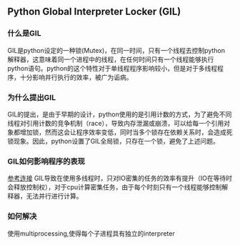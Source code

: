 ## Python Global Interpreter Locker (GIL)
### 什么是GIL
GIL是python设定的一种锁(Mutex)，在同一时间，只有一个线程去控制python 解释器，这意味着同一个进程中的线程，在任何时间只有一个线程能够执行python语句。python的这个特性对于单线程程序影响较小，但是对于多线程程序，十分影响并行执行的效率，被广为诟病。

### 为什么提出GIL
GIL的提出，是由于早期的设计，python使用的是引用计数的方式，为了避免不同线程对引用计数的竞争机制（race），导致内存泄漏或崩溃，可以给每一个引用对象都增加锁，然而这会让程序效率变低，同时当多个锁存在依赖关系时，会造成死锁现象。因此，python设置了GIL全局锁，只存在一个锁，避免了上述问题。  


### GIL如何影响程序的表现
[参考连接](https://realpython.com/python-gil/)
GIL导致在使用多线程时，只对IO密集的任务的效率有提升（IO在等待时会释放控制权），对于cpu计算密集任务，由于每个时刻只有一个线程能够控制解释器，无法并行进行计算。

### 如何解决
使用multiprocessing,使得每个子进程具有独立的interpreter
